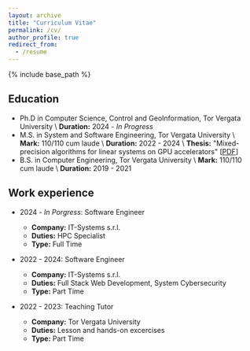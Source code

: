 ```yaml
---
layout: archive
title: "Curriculum Vitae"
permalink: /cv/
author_profile: true
redirect_from:
  - /resume
---
```


{% include base_path %}

## Education
* Ph.D in Computer Science, Control and GeoInformation, Tor Vergata University \\
  **Duration:** 2024 - *In Progress* 
* M.S. in System and Software Engineering, Tor Vergata University \\
  **Mark:** 110/110 cum laude \\
  **Duration:** 2022 - 2024 \\
  **Thesis:** "Mixed-precision algorithms for linear systems on GPU accelerators" [[PDF](/files/Simone_Staccone_Thesis.pdf)]
* B.S. in Computer Engineering, Tor Vergata University \\
  **Mark:** 110/110 cum laude \\
  **Duration:** 2019 - 2021

## Work experience
* 2024 - *In Porgress*: Software Engineer
  * **Company:** IT-Systems s.r.l.
  * **Duties:** HPC Specialist
  * **Type:** Full Time


* 2022 - 2024: Software Engineer
  * **Company:** IT-Systems s.r.l.
  * **Duties:** Full Stack Web Development, System Cybersecurity
  * **Type:** Part Time

* 2022 - 2023: Teaching Tutor
  * **Company:** Tor Vergata University
  * **Duties:** Lesson and hands-on excercises
  * **Type:** Part Time
